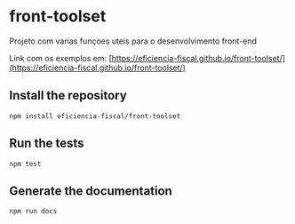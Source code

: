 # front-toolset

Projeto com varias funçoes uteis para o desenvolvimento front-end

Link com os exemplos em: [https://eficiencia-fiscal.github.io/front-toolset/](https://eficiencia-fiscal.github.io/front-toolset/)

## Install the repository
```shell
npm install eficiencia-fiscal/front-toolset
```

## Run the tests
```shell
npm test
```

## Generate the documentation
```shell
npm run docs
```
